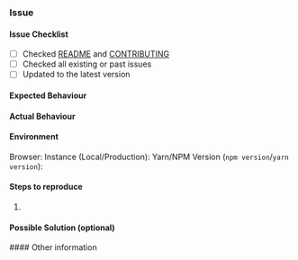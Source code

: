 ### Issue

#### Issue Checklist
- [ ] Checked [README](README.md) and [CONTRIBUTING](CONTRIBUTING.md)
- [ ] Checked all existing or past issues
- [ ] Updated to the latest version

#### Expected Behaviour
<!--- Tell us what should happen -->

#### Actual Behaviour
<!--- Tell us what happens instead of the expected behavior -->

#### Environment
Browser:
Instance (Local/Production):
Yarn/NPM Version (`npm version`/`yarn version`): 

#### Steps to reproduce
<!--- Provide a link to a live example, or an unambiguous set of steps to -->
<!--- reproduce this bug. Include code to reproduce, if relevant -->
1. 

#### Possible Solution (optional)
<!--- Not obligatory, but suggest a fix/reason for the bug, -->

#### Other information
<!-- The more information you can give, the better we can understand the problem -->